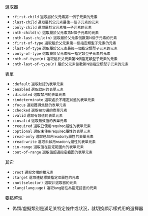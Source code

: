 選取器
- `:first-child` <small>選取屬於父元素第一個子元素的元素</small>
- `:last-child` <small>選取屬於父元素最後一個子元素的元素</small>
- `:only-child` <small>選取屬於父元素唯一子元素的元素</small>
- `:nth-child(n)` <small>選取屬於父元素第N個子元素的元素</small>
- `:nth-last-child(n)` <small>選取屬於父元素倒數第N個子元素的元素</small>
- `:first-of-type` <small>選取屬於父元素第一個指定類型子元素的元素</small>
- `:last-of-type` <small>選取屬於父元素最後一個指定類型子元素的元素</small>
- `:only-of-type` <small>選取屬於父元素唯一指定類型子元素的元素</small>
- `:nth-of-type(n)` <small>選取屬於父元素第N個指定類型子元素的元素</small>
- `:nth-last-of-type(n)` <small>屬於父元素倒數第N個指定類型子元素的元素</small>

表單
- `:default` <small>選取默認的表單元素</small>
- `:enabled` <small>選取啟用的表單元素</small>
- `:disabled` <small>選取禁用的表單元素</small>
- `:indeterminate` <small>選取處於不確定狀態的表單元素</small>
- `:focus` <small>選取獲得焦點的表單元素</small>
- `:checked` <small>選取被勾選的表單元素</small>
- `:valid` <small>選取有效值的表單元素</small>
- `:invalid` <small>選取無效值的表單元素</small>
- `:required` <small>選取已使用required屬性的表單元素</small>
- `:optional` <small>選取未使用required屬性的表單元素</small>
- `:read-only` <small>選取已啟用readonly屬性的表單元素</small>
- `:read-write` <small>選取未啟用readonly屬性的表單元素</small>
- `:in-range` <small>選取值在指定範圍內的表單元素</small>
- `:out-of-range` <small>選取值超過指定範圍的表單元素</small>

其它
- `:root` <small>選取文檔的根元素</small>
- `:target` <small>選取連結標籤指定ID屬性的元素</small>
- `:not(selector)` <small>選取非選取器的元素</small>
- `:lang(language)` <small>選取lang屬性為指定語言的元素</small>

要點整理
- 偽類/虛擬類別是滿足某特定條件或狀況，就切換顯示樣式用的選擇器